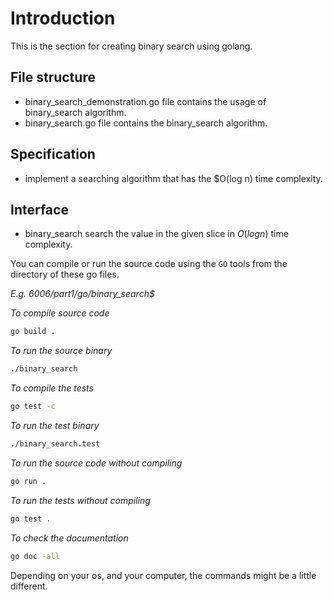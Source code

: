 # Introduction

This is the section for creating binary search using golang.

## File structure
- binary_search_demonstration.go file contains the usage of binary_search algorithm.
- binary_search.go file contains the binary_search algorithm.

## Specification

- implement a searching algorithm that has the $O(log n) time complexity.

## Interface
- binary_search search the value in the given slice in $O(log n)$ time complexity.

You can compile or run the source code using the `GO` tools from the directory of these go files.

*E.g. 6006/part1/go/binary_search$*

*To compile source code*
```bash
go build .
```
*To run the source binary*
```bash
./binary_search
```

*To compile the tests*
```bash
go test -c
```
*To run the test binary*
```bash
./binary_search.test
```

*To run the source code without compiling*
```bash
go run .
```

*To run the tests without compiling*
```bash
go test .
```

*To check the documentation*
```bash
go doc -all
```
Depending on your os, and your computer, the commands might be a little different.
